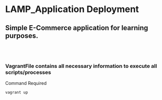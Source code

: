 # LAMP_Application Deployment

## Simple E-Commerce application for learning purposes.

<br> </br>

### VagrantFile contains all necessary information to execute all scripts/processes

Command Required

```
vagrant up
```
